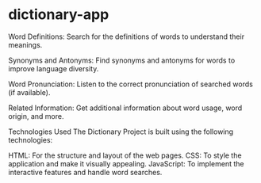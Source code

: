# dictionary-app
Word Definitions: Search for the definitions of words to understand their meanings.

Synonyms and Antonyms: Find synonyms and antonyms for words to improve language diversity.

Word Pronunciation: Listen to the correct pronunciation of searched words (if available).

Related Information: Get additional information about word usage, word origin, and more.

Technologies Used
The Dictionary Project is built using the following technologies:

HTML: For the structure and layout of the web pages.
CSS: To style the application and make it visually appealing.
JavaScript: To implement the interactive features and handle word searches.
